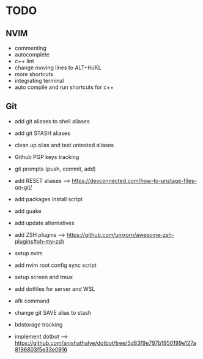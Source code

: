 # TODO

## NVIM
- commenting
- autocomplete
- c++ lint
- change moving lines to ALT+HJKL
- more shortcuts
- integrating terminal
- auto compile and run shortcuts for c++

## Git
- add git aliases to shell aliases
- add git STASH aliases
- clean up alias and test untested aliases
- Github PGP keys tracking
- git prompts (push, commit, add)
- add RESET aliases --> https://devconnected.com/how-to-unstage-files-on-git/

- add packages install script
- add guake
- add update alternatives
- add ZSH plugins --> https://github.com/unixorn/awesome-zsh-plugins#oh-my-zsh
- setup nvim
- add nvim root config sync script
- setup screen and tmux
- add dotfiles for server and WSL
- afk command
- change git SAVE alias to stash
- bdstorage tracking

- implement dotbot --> https://github.com/anishathalye/dotbot/tree/5d83f9e797b1950199e127a8196803f5e33e0916

